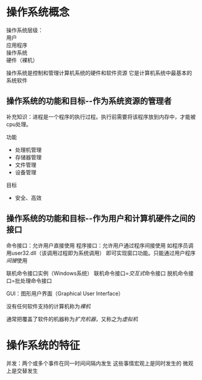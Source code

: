 # 操作系统概念

操作系统层级：  
用户  
应用程序  
操作系统  
硬件（裸机）

操作系统是控制和管理计算机系统的硬件和软件资源 它是计算机系统中最基本的系统软件  

## 操作系统的功能和目标--作为系统资源的管理者

补充知识：进程是一个程序的执行过程。执行前需要将该程序放到内存中，才能被cpu处理。  

功能

+ 处理机管理
+ 存储器管理
+ 文件管理
+ 设备管理  
  
目标

+ 安全、高效
  
## 操作系统的功能和目标--作为用户和计算机硬件之间的接口

命令接口：允许用户直接使用
程序接口：允许用户通过程序间接使用 如程序员调用user32.dll（该调用过程即为系统调用） 即可实现窗口功能。只能通过用户程序*间接*使用

联机命令接口实例（Windows系统） 联机命令接口=*交互式*命令接口
脱机命令接口=批处理命令接口

GUI：图形用户界面（Graphical User Interface）  

没有任何软件支持的计算机称为*裸机*

通常把覆盖了软件的机器称为*扩充机器*，又称之为*虚拟机*
 
 # 操作系统的特征
并发：两个或多个事件在同一时间间隔内发生 这些事情宏观上是同时发生的 微观上是交替发生